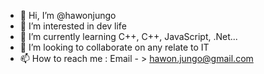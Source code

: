- 👋 Hi, I’m @hawonjungo
- 👀 I’m interested in dev life
- 🌱 I’m currently learning C++, C++, JavaScript, .Net...
- 💞️ I’m looking to collaborate on any relate to IT
- 📫 How to reach me : Email - > hawon.jungo@gmail.com

<!---
hawonjungo/hawonjungo is a ✨ special ✨ repository because its `README.md` (this file) appears on your GitHub profile.
You can click the Preview link to take a look at your changes.
--->
